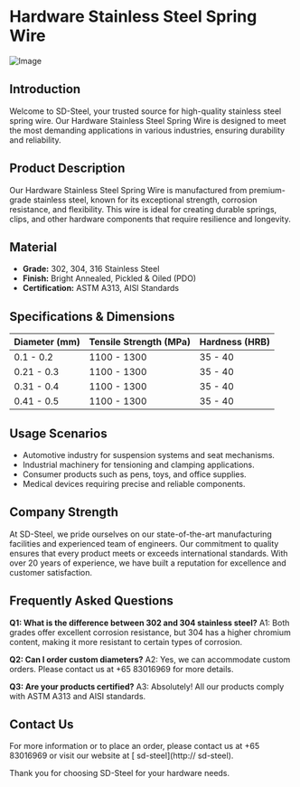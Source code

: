 # Hardware Stainless Steel Spring Wire

![Image](https://github.com/user-attachments/assets/2567258e-e124-4816-932d-1809bd27ef0b)

## Introduction
Welcome to SD-Steel, your trusted source for high-quality stainless steel spring wire. Our Hardware Stainless Steel Spring Wire is designed to meet the most demanding applications in various industries, ensuring durability and reliability.

## Product Description
Our Hardware Stainless Steel Spring Wire is manufactured from premium-grade stainless steel, known for its exceptional strength, corrosion resistance, and flexibility. This wire is ideal for creating durable springs, clips, and other hardware components that require resilience and longevity.

## Material
- **Grade:** 302, 304, 316 Stainless Steel
- **Finish:** Bright Annealed, Pickled & Oiled (PDO)
- **Certification:** ASTM A313, AISI Standards

## Specifications & Dimensions

| Diameter (mm) | Tensile Strength (MPa) | Hardness (HRB) |
|---------------|------------------------|----------------|
| 0.1 - 0.2     | 1100 - 1300            | 35 - 40        |
| 0.21 - 0.3    | 1100 - 1300            | 35 - 40        |
| 0.31 - 0.4    | 1100 - 1300            | 35 - 40        |
| 0.41 - 0.5    | 1100 - 1300            | 35 - 40        |

## Usage Scenarios
- Automotive industry for suspension systems and seat mechanisms.
- Industrial machinery for tensioning and clamping applications.
- Consumer products such as pens, toys, and office supplies.
- Medical devices requiring precise and reliable components.

## Company Strength
At SD-Steel, we pride ourselves on our state-of-the-art manufacturing facilities and experienced team of engineers. Our commitment to quality ensures that every product meets or exceeds international standards. With over 20 years of experience, we have built a reputation for excellence and customer satisfaction.

## Frequently Asked Questions

**Q1: What is the difference between 302 and 304 stainless steel?**
A1: Both grades offer excellent corrosion resistance, but 304 has a higher chromium content, making it more resistant to certain types of corrosion.

**Q2: Can I order custom diameters?**
A2: Yes, we can accommodate custom orders. Please contact us at +65 83016969 for more details.

**Q3: Are your products certified?**
A3: Absolutely! All our products comply with ASTM A313 and AISI standards.

## Contact Us
For more information or to place an order, please contact us at +65 83016969 or visit our website at [ sd-steel](http:// sd-steel).

Thank you for choosing SD-Steel for your hardware needs.